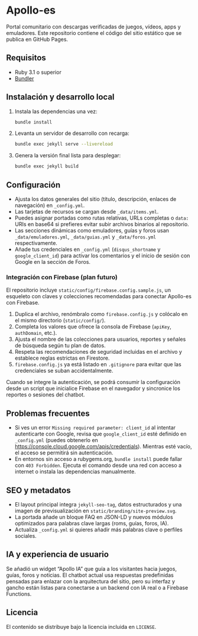 # Apollo-es

Portal comunitario con descargas verificadas de juegos, vídeos, apps y emuladores. Este repositorio contiene el código del sitio estático que se publica en GitHub Pages.

## Requisitos

- Ruby 3.1 o superior
- [Bundler](https://bundler.io/)

## Instalación y desarrollo local

1. Instala las dependencias una vez:
   ```bash
   bundle install
   ```
2. Levanta un servidor de desarrollo con recarga:
   ```bash
   bundle exec jekyll serve --livereload
   ```
3. Genera la versión final lista para desplegar:
   ```bash
   bundle exec jekyll build
   ```

## Configuración

- Ajusta los datos generales del sitio (título, descripción, enlaces de navegación) en `_config.yml`.
- Las tarjetas de recursos se cargan desde `_data/items.yml`.
- Puedes asignar portadas como rutas relativas, URLs completas o `data:` URIs en base64 si prefieres evitar subir archivos binarios al repositorio.
- Las secciones dinámicas como emuladores, guías y foros usan `_data/emuladores.yml`, `_data/guias.yml` y `_data/foros.yml` respectivamente.
- Añade tus credenciales en `_config.yml` (`disqus_shortname` y `google_client_id`) para activar los comentarios y el inicio de sesión con Google en la sección de Foros.

### Integración con Firebase (plan futuro)

El repositorio incluye `static/config/firebase.config.sample.js`, un esqueleto con claves y colecciones recomendadas para conectar Apollo-es con Firebase.

1. Duplica el archivo, renómbralo como `firebase.config.js` y colócalo en el mismo directorio (`static/config/`).
2. Completa los valores que ofrece la consola de Firebase (`apiKey`, `authDomain`, etc.).
3. Ajusta el nombre de las colecciones para usuarios, reportes y señales de búsqueda según tu plan de datos.
4. Respeta las recomendaciones de seguridad incluidas en el archivo y establece reglas estrictas en Firestore.
5. `firebase.config.js` ya está listado en `.gitignore` para evitar que las credenciales se suban accidentalmente.

Cuando se integre la autenticación, se podrá consumir la configuración desde un script que inicialice Firebase en el navegador y sincronice los reportes o sesiones del chatbot.

## Problemas frecuentes

- Si ves un error `Missing required parameter: client_id` al intentar autenticarte con Google, revisa que `google_client_id` esté definido en `_config.yml` (puedes obtenerlo en <https://console.cloud.google.com/apis/credentials>). Mientras esté vacío, el acceso se permitirá sin autenticación.
- En entornos sin acceso a rubygems.org, `bundle install` puede fallar con `403 Forbidden`. Ejecuta el comando desde una red con acceso a internet o instala las dependencias manualmente.

## SEO y metadatos

- El layout principal integra `jekyll-seo-tag`, datos estructurados y una imagen de previsualización en `static/branding/site-preview.svg`.
- La portada añade un bloque FAQ en JSON-LD y nuevos módulos optimizados para palabras clave largas (roms, guías, foros, IA).
- Actualiza `_config.yml` si quieres añadir más palabras clave o perfiles sociales.

## IA y experiencia de usuario

Se añadió un widget “Apollo IA” que guía a los visitantes hacia juegos, guías, foros y noticias. El chatbot actual usa respuestas predefinidas pensadas para enlazar con la arquitectura del sitio, pero su interfaz y gancho están listas para conectarse a un backend con IA real o a Firebase Functions.

## Licencia

El contenido se distribuye bajo la licencia incluida en `LICENSE`.
